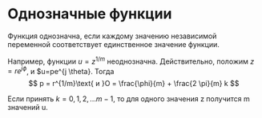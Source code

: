 # Однозначные функции

Функция однозначна, если каждому значению независимой переменной соответствует единственное значение функции.

Например, функции $u=z^{1/m}$ неоднозначна. Действительно, положим $z=re^{j \phi}$, и $u=pe^{j \theta}. Тогда
$$
    p = r^{1/m}\text{ и }O = \frac{\phi}{m} + \frac{2 \pi}{m} k
$$

Если принять $k = 0,1,2,...m-1$, то для одного значения z получится m значений u.